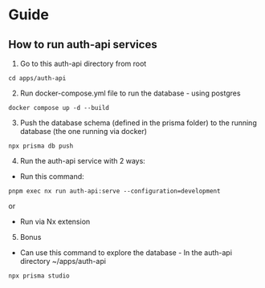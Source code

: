 # Guide

## How to run auth-api services

1. Go to this auth-api directory from root
```shell
cd apps/auth-api
```

2. Run docker-compose.yml file to run the database - using postgres
```shell
docker compose up -d --build
```

3. Push the database schema (defined in the prisma folder) to the running database (the one running via docker)
```shell
npx prisma db push
```

4. Run the auth-api service with 2 ways:
- Run this command:
```shell
pnpm exec nx run auth-api:serve --configuration=development
```

or

- Run via Nx extension

5. Bonus
- Can use this command to explore the database - In the auth-api directory ~/apps/auth-api
```shell
npx prisma studio
```